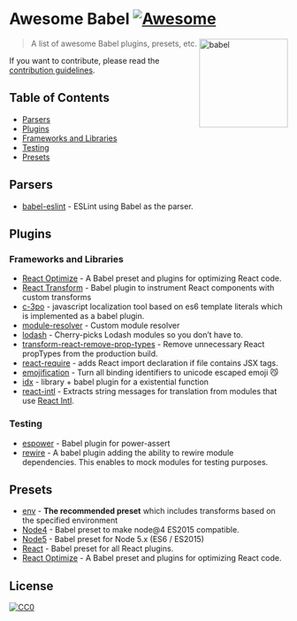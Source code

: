 # Awesome Babel [![Awesome](https://cdn.rawgit.com/sindresorhus/awesome/d7305f38d29fed78fa85652e3a63e154dd8e8829/media/badge.svg)](https://github.com/sindresorhus/awesome)

[<img src="https://babeljs.io/images/logo.svg" width="160" align="right" alt="babel">](http://babel.io)

> A list of awesome Babel plugins, presets, etc.

If you want to contribute, please read the [contribution guidelines](contributing.md).

## Table of Contents

- [Parsers](#parsers)
- [Plugins](#plugins)
 - [Frameworks and Libraries](#frameworks-and-libraries)
 - [Testing](#testing)
- [Presets](#presets)

## Parsers

 - [babel-eslint](https://github.com/babel/babel-eslint) - ESLint using Babel as the parser.

## Plugins

### Frameworks and Libraries

 - [React Optimize](https://github.com/thejameskyle/babel-react-optimize) - A Babel preset and plugins for optimizing React code.
 - [React Transform](https://github.com/gaearon/babel-plugin-react-transform) - Babel plugin to instrument React components with custom transforms
 - [c-3po](https://c-3po.js.org) - javascript localization tool based on es6 template literals which is implemented as a babel plugin.
 - [module-resolver](https://www.npmjs.com/package/babel-plugin-module-resolver) - Custom module resolver
 - [lodash](https://www.npmjs.com/package/babel-plugin-lodash) - Cherry-picks Lodash modules so you don’t have to.
 - [transform-react-remove-prop-types](https://www.npmjs.com/package/babel-plugin-transform-react-remove-prop-types) - Remove unnecessary React propTypes from the production build.
 - [react-require](https://www.npmjs.com/package/babel-plugin-react-require) - adds React import declaration if file contains JSX tags.
 - [emojification](https://www.npmjs.com/package/babel-plugin-emojification) - Turn all binding identifiers to unicode escaped emoji :smirk_cat:
 - [idx](https://github.com/facebookincubator/idx) - library + babel plugin for a existential function
 - [react-intl](https://www.npmjs.com/package/babel-plugin-react-intl) - Extracts string messages for translation from modules that use [React Intl](https://github.com/yahoo/react-intl).

### Testing

 - [espower](https://github.com/power-assert-js/babel-plugin-espower) - Babel plugin for power-assert
 - [rewire](https://github.com/speedskater/babel-plugin-rewire) - A babel plugin adding the ability to rewire module dependencies. This enables to mock modules for testing purposes.

## Presets


 - [env](https://www.npmjs.com/package/babel-preset-env) - **The recommended preset** which includes transforms based on the specified environment
 - [Node4](https://github.com/jbach/babel-preset-es2015-node4) - Babel preset to make node@4 ES2015 compatible.
 - [Node5](https://github.com/leebenson/babel-preset-node5) - Babel preset for Node 5.x (ES6 / ES2015)
 - [React](https://www.npmjs.com/package/babel-preset-react) - Babel preset for all React plugins.
 - [React Optimize](https://github.com/thejameskyle/babel-react-optimize) - A Babel preset and plugins for optimizing React code.

## License

[![CC0](https://i.creativecommons.org/p/zero/1.0/88x31.png)](https://creativecommons.org/publicdomain/zero/1.0/)
